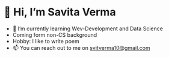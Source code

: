 # 👋 Hi, I’m Savita Verma
- 🌱 I’m currently learning Wev-Development and Data Science
- Coming form non-CS background
- Hobby: I like to write poem
- 📫 You can reach out to me on svitverma10@gmail.com

<!---
vermasavita/vermasavita is a ✨ special ✨ repository because its `README.md` (this file) appears on your GitHub profile.
You can click the Preview link to take a look at your changes.
--->
